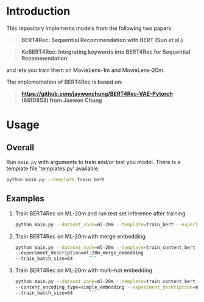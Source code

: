 # Introduction

This repository implements models from the following two papers:

> **BERT4Rec: Sequential Recommendation with BERT (Sun et al.)** 

> **KeBERT4Rec: Integrating keywords into BERT4Rec for Sequential Recommendation**  

and lets you train them on MovieLens-1m and MovieLens-20m.

The implementation of BERT4Rec is based on:
> **https://github.com/jaywonchung/BERT4Rec-VAE-Pytorch (66f0853) from Jaewon Chung**

# Usage

## Overall

Run `main.py` with arguments to train and/or test you model. There is a template file 'templates.py' available.

```bash
python main.py --template train_bert
```

## Examples

1. Train BERT4Rec on ML-20m and run test set inference after training

   ```bash
   python main.py --dataset_code=ml-20m --template=train_bert --experiment_description=ml-20m_baseline --train_batch_size=64"
   ```

2. Train BERT4Rec on ML-20m with merge embedding

      ```bash
      python main.py --dataset_code=ml-20m --template=train_content_bert 
   --experiment_description=ml-20m_merge_embedding 
   --train_batch_size=64      ```
   
3. Train BERT4Rec on ML-20m with multi-hot embedding

      ```bash
      python main.py --dataset_code=ml-20m --template=train_content_bert 
   --content_encoding_type=simple_embedding --experiment_description=ml-20m_simple_embedding 
   --train_batch_size=64      ```